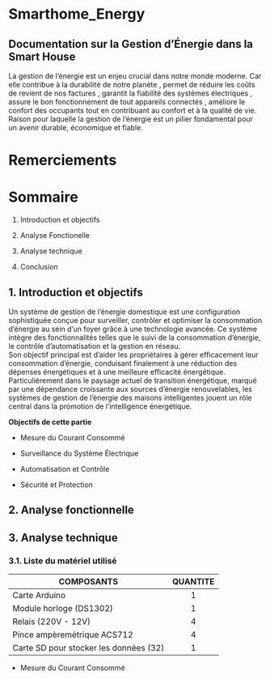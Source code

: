 # Smarthome_Energy
## Documentation sur la Gestion d’Énergie dans la Smart House
La gestion de l’énergie est un enjeu crucial dans notre monde moderne. Car elle contribue à la durabilité de notre planète , permet de réduire les coûts de revient de nos factures , garantit la fiabilité des systèmes électriques , assure le bon fonctionnement de tout appareils connectés , améliore le confort des occupants tout en  contribuant au confort et à la qualité de vie. Raison pour laquelle  la gestion de l’énergie est un pilier fondamental pour un avenir durable, économique et fiable.

# Remerciements



# Sommaire 

   1. Introduction et objectifs 

   2. Analyse Fonctionelle 

   3. Analyse technique

   4. Conclusion
      
## 1. Introduction et objectifs 

Un système de gestion de l’énergie domestique est une configuration sophistiquée conçue pour surveiller, contrôler et optimiser la consommation d’énergie au sein d’un foyer grâce à une technologie avancée. Ce système intègre des fonctionnalités telles que le suivi de la consommation d’énergie, le contrôle d’automatisation et la gestion en réseau.  
Son objectif principal est d’aider les propriétaires à gérer efficacement leur consommation d’énergie, conduisant finalement à une réduction des dépenses énergétiques et à une meilleure efficacité énergétique. Particulièrement dans le paysage actuel de transition énergétique, marqué par une dépendance croissante aux sources d’énergie renouvelables, les systèmes de gestion de l’énergie des maisons intelligentes jouent un rôle central dans la promotion de l’intelligence énergétique.

**Objectifs de cette partie**

* Mesure du Courant Consommé

* Surveillance du Système Électrique

* Automatisation et Contrôle

* Sécurité et Protection

## 2. Analyse fonctionnelle


## 3. Analyse technique

### 3.1. Liste du matériel utilisé

| **COMPOSANTS**                          | **QUANTITE** |
|-----------------------------------------|:------------:|
| Carte Arduino                           |      1       |
| Module horloge (DS1302)                 |      1       |
| Relais (220V - 12V)                     |      4       |
| Pince ampèremétrique ACS712             |      4       |
| Carte SD pour stocker les données (32)  |      1       |




* Mesure du Courant Consommé 


